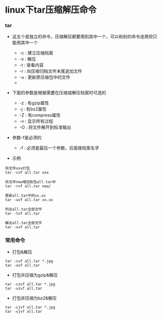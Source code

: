 # linux下tar压缩解压命令

### tar

* 这五个是独立的命令，压缩解压都要用到其中一个，可以和别的命令连用但只能用其中一个
  - -c : 建立压缩档案
  - -x : 解压
  - -t : 查看内容
  - -r : 向压缩归档文件末尾追加文件
  - -u : 更新原压缩包中的文件
  - 
* 下面的参数是根据需要在压缩或解压档案时可选的
  - -z : 有gzip属性
  - -j : 有bz2属性
  - -Z : 有compress属性
  - -v : 显示所有过程
  - -O : 将文件解开到标准输出
* 参数-f是必须的
  - -f : 必须是最后一个参数，后面接档案名字
  
* 示例

```
将文件xxx打包
tar -cvf all.tar xxx

将文件new增加到包all.tar中
tar -rvf all.tar new/

更新all.tar中的xx.xx
tar -uvf all.tar xx.xx

列出all.tar全部文件
tar -tvf all.tar

解出all.tar全部文件
tar -xvf all.tar
```

### 常用命令

* 打包&解压
```
tar -cvf all.tar *.jpg
tar -xvf all.tar
```

* 打包并压缩为gzip&解压
```
tar -czvf all.tar *.jpg
tar -xzvf all.tar
```

* 打包并压缩为bz2&解压
```
tar -cjvf all.tar *.jpg
tar -xjvf all.tar
```